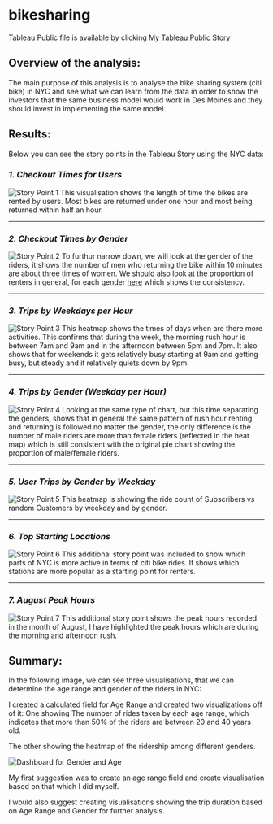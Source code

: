 # bikesharing


Tableau Public file is available by clicking [My Tableau Public Story](https://public.tableau.com/app/profile/tannaz.mostaghimi/viz/Module14_Challenge_16547398741490/TheStory?publish=yes)



## Overview of the analysis: 
The main purpose of this analysis is to analyse the bike sharing system (citi bike) in NYC and see what we can learn from the data in order to show the investors that the same business model would work in Des Moines and they should invest in implementing the same model.


## Results: 
Below you can see the story points in the Tableau Story using the NYC data:

### *1. Checkout Times for Users*
![Story Point 1](/images/StoryPoint1.png "Checkout Times for Users")
This visualisation shows the length of time the bikes are rented by users. Most bikes are returned under one hour and most being returned within half an hour.

--------

### *2. Checkout Times by Gender*
![Story Point 2](/images/StoryPoint2.png "Checkout Times by Gender")
To furthur narrow down, we will look at the gender of the riders, it shows the number of men who returning the bike within 10 minutes are about three times of women. We should also look at the proportion of renters in general, for each gender [here](/images/Del3_Gender.png) which shows the consistency.

--------

### *3. Trips by Weekdays per Hour*
![Story Point 3](/images/StoryPoint3.png "Trips by Weekdays per Hour ")
This heatmap shows the times of days when are there more activities. This confirms that during the week, the morning rush hour is between 7am and 9am and in the afternoon between 5pm and 7pm. It also shows that for weekends it gets relatively busy starting at 9am and getting busy, but steady and it relatively quiets down by 9pm. 

--------

### *4. Trips by Gender (Weekday per Hour)*
![Story Point 4](/images/StoryPoint4.png "Trips by Gender (Weekday per Hour)")
Looking at the same type of chart, but this time separating the genders, shows that in general the same pattern of rush hour renting and returning is followed no matter the gender, the only difference is the number of male riders are more than female riders (reflected in the heat map) which is still consistent with the original pie chart showing the proportion of male/female riders. 

--------

### *5. User Trips by Gender by Weekday*
![Story Point 5](/images/StoryPoint5.png "User Trips by Gender by Weekday")
This heatmap is showing the ride count of Subscribers vs random Customers by weekday and by gender.

--------

### *6. Top Starting Locations*
![Story Point 6](/images/StoryPoint6.png "Top Starting Locations")
This additional story point was included to show which parts of NYC is more active in terms of citi bike rides. It shows which stations are more popular as a starting point for renters.

--------

### *7. August Peak Hours*
![Story Point 7](/images/StoryPoint7.png "August Peak Hours")
This additional story point shows the peak hours recorded in the month of August, I have highlighted the peak hours which are during the morning and afternoon rush.


## Summary: 
In the following image, we can see three visualisations, that we can determine the age range and gender of the riders in NYC:

I created a calculated field for Age Range and created two visualizations off of it:
One showing The number of rides taken by each age range, which indicates that more than 50% of the riders are between 20 and 40 years old.

The other showing the heatmap of the ridership among different genders.

![Dashboard for Gender and Age](/images/Del3_Dashboard.png "Age & Gender of Riders")

My first suggestion was to create an age range field and create visualisation based on that which I did myself.

I would also suggest creating visualisations showing the trip duration based on Age Range and Gender for further analysis.
